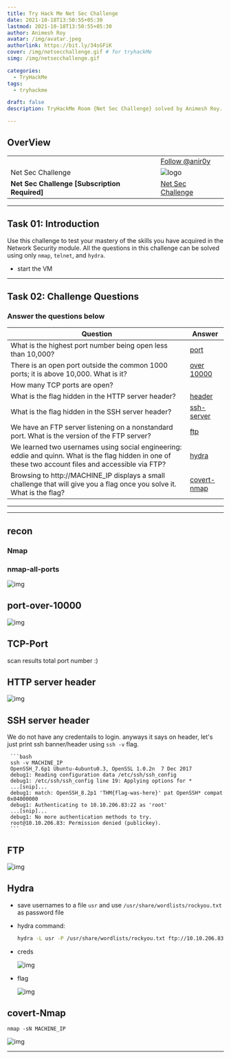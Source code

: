 ```yaml
---
title: Try Hack Me Net Sec Challenge
date: 2021-10-18T13:50:55+05:30
lastmod: 2021-10-18T13:50:55+05:30
author: Animesh Roy
avatar: /img/avatar.jpeg
authorlink: https://bit.ly/34sGFiK
cover: /img/netsecchallenge.gif # for tryhackMe
simg: /img/netsecchallenge.gif

categories:
  - TryHackMe
tags:
  - tryhackme

draft: false
description: TryHackMe Room {Net Sec Challenge} solved by Animesh Roy. this is a walkthough. read more...

---
```


## OverView

|||
|---|---|
| <script src="https://tryhackme.com/badge/434937"></script>| <a class="twitter-follow-button" href="https://twitter.com/anir0y" data-size="large"> Follow @anir0y<a>|
|Net Sec Challenge|![logo](https://tryhackme-images.s3.amazonaws.com/room-icons/5a1f33f79fce3569a2bc247468713c93.png)|
| <b> Net Sec Challenge [Subscription Required] </b>| [Net Sec Challenge](https://tryhackme.com/room/netsecchallenge)|

---

## Task 01: Introduction

Use this challenge to test your mastery of the skills you have acquired in the Network Security module. All the questions in this challenge can be solved using only `nmap`, `telnet`, and `hydra`.

* start the VM

---

## Task 02: Challenge Questions

### Answer the questions below

|Question|Answer|
|---|---|
|What is the highest port number being open less than 10,000?|[port](#nmap-all-ports)|
|There is an open port outside the common 1000 ports; it is above 10,000. What is it?|[over 10000](#port-over-10000)|
|How many TCP ports are open?||
|What is the flag hidden in the HTTP server header?|[header](#http-server-header)|
|What is the flag hidden in the SSH server header?|[ssh-server](#ssh-server-header)|
|We have an FTP server listening on a nonstandard port. What is the version of the FTP server?|[ftp](#ftp)|
|We learned two usernames using social engineering: eddie and quinn. What is the flag hidden in one of these two account files and accessible via FTP?|[hydra](#hydra)|
|Browsing to http://MACHINE_IP displays a small challenge that will give you a flag once you solve it. What is the flag?|[covert-nmap](#covert-nmap)|

---
<!-- Google Ads -->
<script async src="https://pagead2.googlesyndication.com/pagead/js/adsbygoogle.js"></script>
<ins class="adsbygoogle"
     style="display:block; text-align:center;"
     data-ad-layout="in-article"
     data-ad-format="fluid"
     data-ad-client="ca-pub-3526678290068011"
     data-ad-slot="7160066188"></ins>
<script>
     (adsbygoogle = window.adsbygoogle || []).push({});
</script>
<!-- END -->

---

## recon

### Nmap

### nmap-all-ports

![img](https://i.imgur.com/cIgqf6F.png)

## port-over-10000

![img](https://i.imgur.com/lwXQI9D.png)

## TCP-Port

scan results total port number :)

## HTTP server header

![img](https://i.imgur.com/MUvFlUN.png)

## SSH server header

We do not have any credentails to login. anyways it says on header, let's just print ssh banner/header using `ssh -v` flag.

     ```bash
     ssh -v MACHINE_IP
     OpenSSH_7.6p1 Ubuntu-4ubuntu0.3, OpenSSL 1.0.2n  7 Dec 2017
     debug1: Reading configuration data /etc/ssh/ssh_config
     debug1: /etc/ssh/ssh_config line 19: Applying options for *
     ...[snip]...
     debug1: match: OpenSSH_8.2p1 'THM{flag-was-here}' pat OpenSSH* compat 0x04000000
     debug1: Authenticating to 10.10.206.83:22 as 'root'
     ...[snip]...
     debug1: No more authentication methods to try.
     root@10.10.206.83: Permission denied (publickey).
     ```

## FTP

![img](https://i.imgur.com/l4fcMBU.png)

## Hydra

* save usernames to a file `usr` and use `/usr/share/wordlists/rockyou.txt` as password file
* hydra command:

     ```bash
     hydra -L usr -P /usr/share/wordlists/rockyou.txt ftp://10.10.206.83:10021
     ```

* creds
  
     ![img](https://i.imgur.com/r8f6x1p.png)

* flag

     ![img](https://i.imgur.com/atK4kO7.png)

## covert-Nmap

`nmap -sN MACHINE_IP`

![img](https://i.imgur.com/BHgtX0Y.png)

---
<!-- Google Ads -->

<script async src="https://pagead2.googlesyndication.com/pagead/js/adsbygoogle.js"></script>
<ins class="adsbygoogle"
     style="display:block; text-align:center;"
     data-ad-layout="in-article"
     data-ad-format="fluid"
     data-ad-client="ca-pub-3526678290068011"
     data-ad-slot="7160066188"></ins>
<script>
     (adsbygoogle = window.adsbygoogle || []).push({});
</script>
<!-- END -->


<script data-name="BMC-Widget" data-cfasync="false" src="https://cdnjs.buymeacoffee.com/1.0.0/widget.prod.min.js" data-id="anir0y" data-description="Support me on Buy me a coffee!" data-message="" data-color="#5F7FFF" data-position="Right" data-x_margin="18" data-y_margin="18"></script>

<!-- EOF -->
